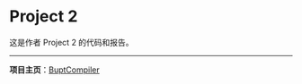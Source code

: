 # Project 2

这是作者 Project 2 的代码和报告。

---

__项目主页__：[BuptCompiler](https://github.com/XIA-Jinyi/BuptCompiler)